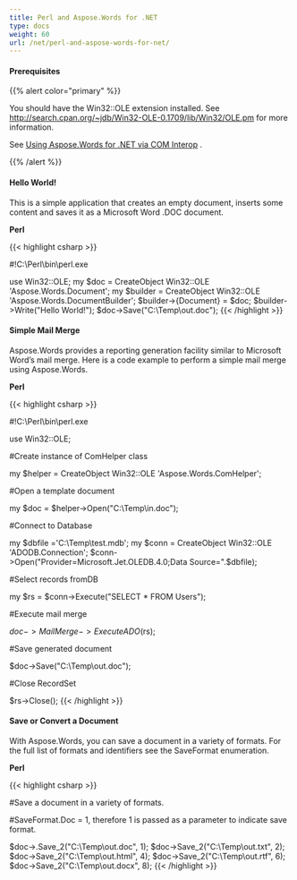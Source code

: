 ```yaml
---
title: Perl and Aspose.Words for .NET
type: docs
weight: 60
url: /net/perl-and-aspose-words-for-net/
---
```


#### Prerequisites

{{% alert color="primary" %}} 

You should have the Win32::OLE extension installed. See <http://search.cpan.org/~jdb/Win32-OLE-0.1709/lib/Win32/OLE.pm> for more information.

See [Using Aspose.Words for .NET via COM Interop](/words/net/use-aspose-words-for-net-via-com-interop/) . 

{{% /alert %}} 

#### Hello World!

This is a simple application that creates an empty document, inserts some content and saves it as a Microsoft Word .DOC document.

**Perl**

{{< highlight csharp >}}

#!C:\Perl\bin\perl.exe

use Win32::OLE;
my $doc = CreateObject Win32::OLE 'Aspose.Words.Document';
my $builder = CreateObject Win32::OLE 'Aspose.Words.DocumentBuilder';
$builder->{Document} = $doc;
$builder->Write("Hello World!");
$doc->Save("C:\\Temp\\out.doc");
{{< /highlight >}}

#### Simple Mail Merge

Aspose.Words provides a reporting generation facility similar to Microsoft Word’s mail merge. Here is a code example to perform a simple mail merge using Aspose.Words.

**Perl**

{{< highlight csharp >}}

#!C:\Perl\bin\perl.exe

use Win32::OLE;

#Create instance of ComHelper class

my $helper = CreateObject Win32::OLE 'Aspose.Words.ComHelper';

#Open a template document

my $doc = $helper->Open("C:\\Temp\\in.doc");

#Connect to Database

my $dbfile ='C:\\Temp\\test.mdb';
my $conn =  CreateObject Win32::OLE 'ADODB.Connection';
$conn->Open("Provider=Microsoft.Jet.OLEDB.4.0;Data Source=".$dbfile);

#Select records fromDB

my $rs = $conn->Execute("SELECT * FROM Users");

#Execute mail merge

$doc->MailMerge->ExecuteADO($rs);

#Save generated document

$doc->Save("C:\\Temp\\out.doc");

#Close RecordSet

$rs->Close();
{{< /highlight >}}

#### Save or Convert a Document

With Aspose.Words, you can save a document in a variety of formats. For the full list of formats and identifiers see the SaveFormat enumeration.

**Perl**

{{< highlight csharp >}}

#Save a document in a variety of formats.

#SaveFormat.Doc = 1, therefore 1 is passed as a parameter to indicate save format.

$doc->.Save_2("C:\\Temp\\out.doc", 1);
$doc->Save_2("C:\\Temp\\out.txt", 2);
$doc->Save_2("C:\\Temp\\out.html", 4);
$doc->Save_2("C:\\Temp\\out.rtf", 6);
$doc->Save_2("C:\\Temp\\out.docx", 8);
{{< /highlight >}}
